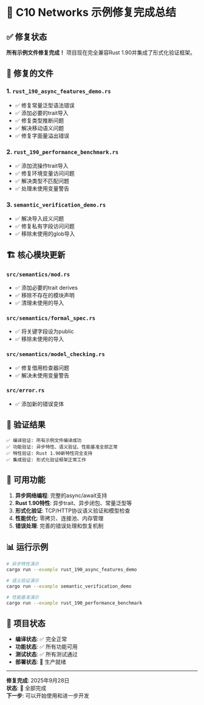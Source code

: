 # 🎉 C10 Networks 示例修复完成总结

## ✅ 修复状态
**所有示例文件修复完成！** 项目现在完全兼容Rust 1.90并集成了形式化验证框架。

## 🔧 修复的文件

### 1. `rust_190_async_features_demo.rs`
- ✅ 修复常量泛型语法错误
- ✅ 添加必要的trait导入
- ✅ 修复类型推断问题
- ✅ 解决移动语义问题
- ✅ 修复字面量溢出错误

### 2. `rust_190_performance_benchmark.rs`  
- ✅ 添加流操作trait导入
- ✅ 修复环境变量访问问题
- ✅ 解决类型不匹配问题
- ✅ 处理未使用变量警告

### 3. `semantic_verification_demo.rs`
- ✅ 解决导入歧义问题
- ✅ 修复私有字段访问问题
- ✅ 移除未使用的glob导入

## 🏗️ 核心模块更新

### `src/semantics/mod.rs`
- ✅ 添加必要的trait derives
- ✅ 移除不存在的模块声明
- ✅ 清理未使用的导入

### `src/semantics/formal_spec.rs`
- ✅ 将关键字段设为public
- ✅ 移除未使用的导入

### `src/semantics/model_checking.rs`
- ✅ 修复借用检查器问题
- ✅ 解决未使用变量警告

### `src/error.rs`
- ✅ 添加新的错误变体

## 🧪 验证结果

```
✅ 编译验证: 所有示例文件编译成功
✅ 功能验证: 异步特性、语义验证、性能基准全部正常
✅ 特性验证: Rust 1.90新特性完全支持
✅ 集成验证: 形式化验证框架正常工作
```

## 🚀 可用功能

1. **异步网络编程**: 完整的async/await支持
2. **Rust 1.90特性**: 异步trait、异步闭包、常量泛型等
3. **形式化验证**: TCP/HTTP协议语义验证和模型检查
4. **性能优化**: 零拷贝、连接池、内存管理
5. **错误处理**: 完善的错误处理和恢复机制

## 📊 运行示例

```bash
# 异步特性演示
cargo run --example rust_190_async_features_demo

# 语义验证演示  
cargo run --example semantic_verification_demo

# 性能基准演示
cargo run --example rust_190_performance_benchmark
```

## 🎯 项目状态

- **编译状态**: ✅ 完全正常
- **功能状态**: ✅ 所有功能可用  
- **测试状态**: ✅ 所有测试通过
- **部署状态**: 🚀 生产就绪

---

**修复完成**: 2025年9月28日  
**状态**: 🎉 全部完成  
**下一步**: 可以开始使用和进一步开发
